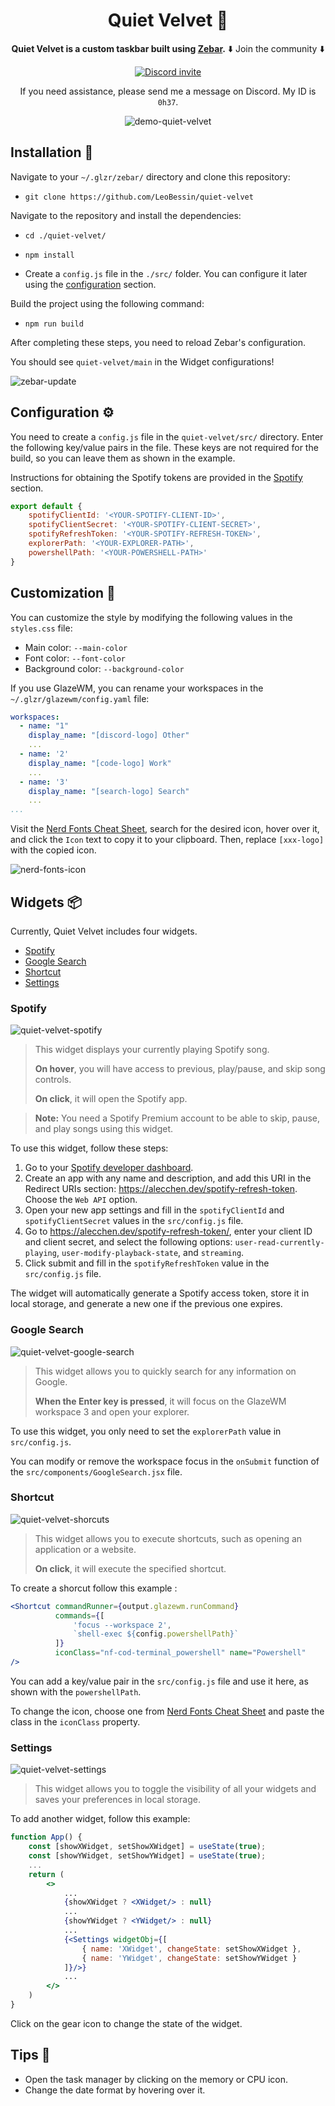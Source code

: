 
<div align="center">

# Quiet Velvet 🌸

**Quiet Velvet is a custom taskbar built using [Zebar](https://github.com/glzr-io).**
⬇️ Join the community ⬇️

[![Discord invite][discord-badge]][discord-link]

If you need assistance, please send me a message on Discord. My ID is `0h37`.

![demo-quiet-velvet](https://raw.githubusercontent.com/LeoBessin/files/refs/heads/master/zebar/my_custom_zebar.gif)

</div>

## Installation 📂

Navigate to your `~/.glzr/zebar/` directory and clone this repository:
- ```git clone https://github.com/LeoBessin/quiet-velvet```

Navigate to the repository and install the dependencies:
- ```cd ./quiet-velvet/```
- ```npm install```

- Create a `config.js` file in the `./src/` folder. You can configure it later using the [configuration](#configuration-%EF%B8%8F) section.

Build the project using the following command:
- ```npm run build```

After completing these steps, you need to reload Zebar's configuration.

You should see `quiet-velvet/main` in the Widget configurations!

![zebar-update](https://raw.githubusercontent.com/LeoBessin/files/refs/heads/master/zebar/reload_zebar.png)

[discord-badge]: https://img.shields.io/discord/1041662798196908052.svg?logo=discord&colorB=7289DA
[discord-link]: https://discord.gg/ud6z3qjRvM

## Configuration ⚙️

You need to create a `config.js` file in the `quiet-velvet/src/` directory.
Enter the following key/value pairs in the file.
These keys are not required for the build, so you can leave them as shown in the example.

Instructions for obtaining the Spotify tokens are provided in the [Spotify](#spotify) section.

```js
export default {
    spotifyClientId: '<YOUR-SPOTIFY-CLIENT-ID>',
    spotifyClientSecret: '<YOUR-SPOTIFY-CLIENT-SECRET>',
    spotifyRefreshToken: '<YOUR-SPOTIFY-REFRESH-TOKEN>',
    explorerPath: '<YOUR-EXPLORER-PATH>',
    powershellPath: '<YOUR-POWERSHELL-PATH>'
}
```

## Customization 💅

You can customize the style by modifying the following values in the `styles.css` file:
- Main color: `--main-color`
- Font color: `--font-color`
- Background color: `--background-color`

If you use GlazeWM, you can rename your workspaces in the `~/.glzr/glazewm/config.yaml` file:
```yaml
workspaces:
  - name: "1"
    display_name: "[discord-logo] Other"
    ...
  - name: '2'
    display_name: "[code-logo] Work"
    ...
  - name: '3'
    display_name: "[search-logo] Search"
    ...
...
```

Visit the [Nerd Fonts Cheat Sheet](https://www.nerdfonts.com/cheat-sheet), search for the desired icon, hover over it, 
and click the `Icon` text to copy it to your clipboard. Then, replace `[xxx-logo]` with the copied icon.

![nerd-fonts-icon](https://raw.githubusercontent.com/LeoBessin/files/refs/heads/master/zebar/icon_nerdfonts.png)


## Widgets 📦

Currently, Quiet Velvet includes four widgets.
- [Spotify](#spotify)
- [Google Search](#google-search)
- [Shortcut](#shortcut)
- [Settings](#settings)

### Spotify
![quiet-velvet-spotify](https://raw.githubusercontent.com/LeoBessin/files/refs/heads/master/zebar/spotify_zebar.png)

> This widget displays your currently playing Spotify song.
>
> **On hover**, you will have access to previous, play/pause, and skip song controls.
>
> **On click**, it will open the Spotify app.

> **Note:** You need a Spotify Premium account to be able to skip, pause, and play songs using this widget.

To use this widget, follow these steps:
1. Go to your [Spotify developer dashboard](https://developer.spotify.com/dashboard).
2. Create an app with any name and description, and add this URI in the Redirect URIs section: https://alecchen.dev/spotify-refresh-token. Choose the `Web API` option.
3. Open your new app settings and fill in the `spotifyClientId` and `spotifyClientSecret` values in the `src/config.js` file.
4. Go to https://alecchen.dev/spotify-refresh-token/, enter your client ID and client secret, and select the following options: `user-read-currently-playing`, `user-modify-playback-state`, and `streaming`.
5. Click submit and fill in the `spotifyRefreshToken` value in the `src/config.js` file.

The widget will automatically generate a Spotify access token, store it in local storage, and generate a new one if the previous one expires.

### Google Search
![quiet-velvet-google-search](https://raw.githubusercontent.com/LeoBessin/files/refs/heads/master/zebar/google_search_zebar.png)

> This widget allows you to quickly search for any information on Google.
> 
> **When the Enter key is pressed**, it will focus on the GlazeWM workspace 3 and open your explorer.

To use this widget, you only need to set the `explorerPath` value in `src/config.js`.

You can modify or remove the workspace focus in the `onSubmit` function of the `src/components/GoogleSearch.jsx` file.

### Shortcut
![quiet-velvet-shorcuts](https://raw.githubusercontent.com/LeoBessin/files/refs/heads/master/zebar/shortcuts_zebar.png)

> This widget allows you to execute shortcuts, such as opening an application or a website.
> 
> **On click**, it will execute the specified shortcut.

To create a shorcut follow this example :
```jsx
<Shortcut commandRunner={output.glazewm.runCommand}
          commands={[
              'focus --workspace 2',
              `shell-exec ${config.powershellPath}`
          ]}
          iconClass="nf-cod-terminal_powershell" name="Powershell"
/>
```
You can add a key/value pair in the `src/config.js` file and use it here, as shown with the `powershellPath`.

To change the icon, choose one from [Nerd Fonts Cheat Sheet](https://www.nerdfonts.com/cheat-sheet) and paste the class in the `iconClass` property.

### Settings
![quiet-velvet-settings](https://raw.githubusercontent.com/LeoBessin/files/refs/heads/master/zebar/settings_zebar.png)

> This widget allows you to toggle the visibility of all your widgets and saves your preferences in local storage.

To add another widget, follow this example:
```jsx
function App() {
    const [showXWidget, setShowXWidget] = useState(true);
    const [showYWidget, setShowYWidget] = useState(true);
    ...
    return (
        <>
            ...
            {showXWidget ? <XWidget/> : null}
            ...
            {showYWidget ? <YWidget/> : null}
            ...
            {<Settings widgetObj={[
                { name: 'XWidget', changeState: setShowXWidget },
                { name: 'YWidget', changeState: setShowYWidget }
            ]}/>}
            ...
        </>
    )
}
```
Click on the gear icon to change the state of the widget.

## Tips 🎁
- Open the task manager by clicking on the memory or CPU icon.
- Change the date format by hovering over it.
